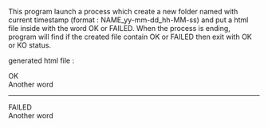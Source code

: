 This program launch a process which create a new folder named with current timestamp (format : NAME_yy-mm-dd_hh-MM-ss) and put a html file inside with the word OK or FAILED. 
When the process is ending, program will find if the created file contain OK or FAILED then exit with OK or KO status.

generated html file : 
<html>
   <head>
      <title>foo bar</title>
   </head>
   <body>
      <div id="bar">
         OK
      </div>
      <div id="foo">
         Another word
      </div>
   </body>
</html>

-----------------------
<html>
   <head>
      <title>foo bar</title>
   </head>
   <body>
      <div id="bar">
         FAILED
      </div>
      <div id="foo">
         Another word
      </div>
   </body>
</html>
